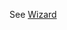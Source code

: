 See [Wizard](https://mongoose.ws/wizard/#/output?board=f746&ide=GCC+make&rtos=baremetal&file=README.md)
